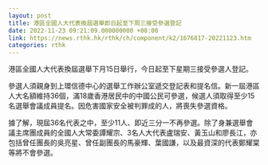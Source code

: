 ```yaml
---
layout: post
title: 港區全國人大代表換屆選舉即日起至下周三接受參選登記
date: 2022-11-23 09:21:09.000000000 +08:00
link: https://news.rthk.hk/rthk/ch/component/k2/1676817-20221123.htm
categories: rthk
---
```


港區全國人大代表換屆選舉下月15日舉行，今日起至下星期三接受參選人登記。

參選人須親身到上環信德中心的選舉工作辦公室遞交登記表和提名信。新一屆港區人大名額維持36個，滿18歲香港居民中的中國公民可參選，候選人須取得至少15名選舉會議成員提名。因危害國家安全被判罪成的人，將喪失參選資格。

據了解，現屆36名代表之中，至少11人、即近三分一不再參選。除了身兼選舉會議主席團成員的全國人大常委譚耀宗、3名人大代表盧瑞安、黃玉山和廖長江，亦包括曾任團長的吳亮星、曾任副團長的馬豪輝、葉國謙，以及最資深的代表鄭耀棠等將不會參選。
